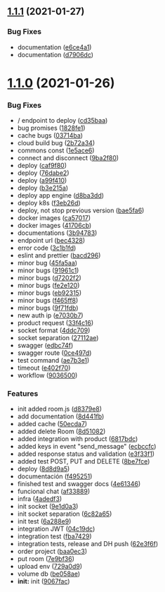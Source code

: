 ## [1.1.1](https://github.com/fafagorg/messenger/compare/v1.1.0...v1.1.1) (2021-01-27)


### Bug Fixes

* documentation ([e6ce4a1](https://github.com/fafagorg/messenger/commit/e6ce4a190a97c04919e84b8c89ec7be7dce374f6))
* documentation ([d7906dc](https://github.com/fafagorg/messenger/commit/d7906dcfcd90c4dbfb5b57c17c9dd0f9acca1d86))



# [1.1.0](https://github.com/fafagorg/messenger/compare/9067faccb8a5809c8977c506073827d1c0e86e30...v1.1.0) (2021-01-26)


### Bug Fixes

* / endpoint to deploy ([cd35baa](https://github.com/fafagorg/messenger/commit/cd35baa00569c7ecbb25a9b6a3d8d8d78ee42c23))
* bug promises ([1828fe1](https://github.com/fafagorg/messenger/commit/1828fe1a5e19a6175050041165848288f04a0526))
* cache bugs ([03714ba](https://github.com/fafagorg/messenger/commit/03714ba173889be4110a763ae5d1f624a06b3dfc))
* cloud build bug ([2b72a34](https://github.com/fafagorg/messenger/commit/2b72a346b3e76aeee94e28b5b84d1e8349c352e7))
* commons const  ([1e5ace6](https://github.com/fafagorg/messenger/commit/1e5ace6f9500e9261b4639f295fd4691d105af18))
* connect and disconnect  ([9ba2f80](https://github.com/fafagorg/messenger/commit/9ba2f80e6f77510165e0db075042d0162b64b34e))
* deploy ([caf9f80](https://github.com/fafagorg/messenger/commit/caf9f8024b0e6a61c2f36b866b1235192f9d88b0))
* deploy ([76dabe2](https://github.com/fafagorg/messenger/commit/76dabe2470e0834ea5ae9fe87a4d774f81b17f97))
* deploy ([a99f410](https://github.com/fafagorg/messenger/commit/a99f410b0251d62599d3bfbd7916b4dbf59241d7))
* deploy  ([b3e215a](https://github.com/fafagorg/messenger/commit/b3e215ae86803c5f3ec8a87996c151c2eaed46cd))
* deploy app engine ([d8ba3dd](https://github.com/fafagorg/messenger/commit/d8ba3ddb35a8f6d80dfdb8262205af94d6e68c95))
* deploy k8s ([f3eb26d](https://github.com/fafagorg/messenger/commit/f3eb26da9eb4f6514e747217bc7caa01ce5c52c2))
* deploy, not stop previous version ([bae5fa6](https://github.com/fafagorg/messenger/commit/bae5fa69123e5b8adbb7ce9c1e8c266f2e2ecd95))
* docker images ([ca57017](https://github.com/fafagorg/messenger/commit/ca57017371ba8ac07001e8959809f6fd0b0525eb))
* docker images ([41706cb](https://github.com/fafagorg/messenger/commit/41706cb22aca650db9f2eae5169f8594eabe59bf))
* documentations ([3b94783](https://github.com/fafagorg/messenger/commit/3b947837362a4e7c1ab38d760f3f42456a872539))
* endpoint url ([bec4328](https://github.com/fafagorg/messenger/commit/bec4328985d10387244dae291dc5bd3b1945d3f4))
* error code ([3c1b1fd](https://github.com/fafagorg/messenger/commit/3c1b1fdc5d061716551bea9ecb463f52983e7412))
* eslint and prettier ([bacd296](https://github.com/fafagorg/messenger/commit/bacd2969b6915a5ff5f0558aeaa5b2191c5ae3f6))
* minor bug ([45fa5aa](https://github.com/fafagorg/messenger/commit/45fa5aa9f8ff44b4c7f07c42598cedbe67bfe732))
* minor bugs ([91961c1](https://github.com/fafagorg/messenger/commit/91961c18aa5f2d2c613c33683c7779c4b1afecc5))
* minor bugs ([d7202f2](https://github.com/fafagorg/messenger/commit/d7202f297927a0fda415e6e1faf1386770accc9a))
* minor bugs ([fe2e120](https://github.com/fafagorg/messenger/commit/fe2e12044d44f5da56057b6b0603c0cfcc0d7250))
* minor bugs ([eb92315](https://github.com/fafagorg/messenger/commit/eb923153739b487c90bd135eb3becfa7ffa193bf))
* minor bugs ([f465ff8](https://github.com/fafagorg/messenger/commit/f465ff806f836df93e0095d8d8b4797c487187f0))
* minor bugs ([9f71fdb](https://github.com/fafagorg/messenger/commit/9f71fdbf1da426d19c6864b43dfd1e756dc97474))
* new auth ip ([e7030b7](https://github.com/fafagorg/messenger/commit/e7030b7a04bf16a38ec885aedbda1ad56ba12e44))
* product request ([33f4c16](https://github.com/fafagorg/messenger/commit/33f4c161b225ba9b2924ad0e25d1c553fae7a1c1))
* socket format ([4ddc709](https://github.com/fafagorg/messenger/commit/4ddc7097d61e355b361fbd8fb1fa515398357f2a))
* socket separation ([27112ae](https://github.com/fafagorg/messenger/commit/27112ae95fab8c7b671af089fcf4a5b81c90d206))
* swagger ([edbc74f](https://github.com/fafagorg/messenger/commit/edbc74f553f44dfbfbb44ff9ada9b903c9126f28))
* swagger route ([0ce497d](https://github.com/fafagorg/messenger/commit/0ce497dce38a857849d8ddc022c8f805369d75c2))
* test command  ([ae7b3e1](https://github.com/fafagorg/messenger/commit/ae7b3e1c72defddbf3d7c540ad73a8d68bc501b5))
* timeout ([e402f70](https://github.com/fafagorg/messenger/commit/e402f70546c0c32efa33e14b718513eb3265e089))
* workflow ([9036500](https://github.com/fafagorg/messenger/commit/90365003e4db54aafc1ec840587e01f7e1dace98))


### Features

*  init added room.js ([d8379e8](https://github.com/fafagorg/messenger/commit/d8379e8a121c5a197efb1dfd058e76465871eaa4))
* add documentation  ([8d441fb](https://github.com/fafagorg/messenger/commit/8d441fbecf46b5befe33639f7e71ed62cbb965da))
* added cache ([50ecda7](https://github.com/fafagorg/messenger/commit/50ecda70b85402a663d78dcfb14d09d3c328bf58))
* added delete Room ([8d51082](https://github.com/fafagorg/messenger/commit/8d51082325a48db69136298e11abb11621062817))
* added integration with product  ([6817bdc](https://github.com/fafagorg/messenger/commit/6817bdc0ddee0d853d06ae6f8b141dd1ac117ecd))
* added keys in event "send_message" ([ecbccfc](https://github.com/fafagorg/messenger/commit/ecbccfc48a61c380e31f7ef4f1b629ad0c49fa18))
* added response status and validation ([e3f33f1](https://github.com/fafagorg/messenger/commit/e3f33f1fb6a83a7e1d3077b31b07379cf1ff5e4b))
* added test POST, PUT and DELETE ([8be7fce](https://github.com/fafagorg/messenger/commit/8be7fce2fd0c110951b4f95b5bfafedd3b16bc93))
* deploy ([8d8d9a5](https://github.com/fafagorg/messenger/commit/8d8d9a51ab095db0e15fa66a3054fdd4eddf8eda))
* documentación  ([f495251](https://github.com/fafagorg/messenger/commit/f49525144a2fdc0bdec92b15a073a7066e58d279))
* finished test and swagger docs ([4e61346](https://github.com/fafagorg/messenger/commit/4e61346b5a7240cb6563497b45eb5c01805a16d4))
* funcional chat ([af33889](https://github.com/fafagorg/messenger/commit/af338893ede0849c1c041e2f03b1a352dc0d9b4e))
* infra ([4adedf3](https://github.com/fafagorg/messenger/commit/4adedf37e86070d847ee62ef7cd040911e98a71e))
* init socket ([9e1d0a3](https://github.com/fafagorg/messenger/commit/9e1d0a3f2392c899e216bbc3c95ef89bcb51a302))
* init socket separation ([6c82a65](https://github.com/fafagorg/messenger/commit/6c82a654d5f631dcb939b5d9cfeccd8143057f9f))
* init test ([6a288e9](https://github.com/fafagorg/messenger/commit/6a288e98a2a925e7aa6b657a251b835064e1406e))
* integration JWT ([04c19dc](https://github.com/fafagorg/messenger/commit/04c19dcbdd83640f6cde2930871be7676952938f))
* integration test ([fba7429](https://github.com/fafagorg/messenger/commit/fba7429f0bfe13e26b2f917dff15547a7f6ec59c))
* integration tests, release and DH push ([62e3f6f](https://github.com/fafagorg/messenger/commit/62e3f6f75bd4358d766b029ce2c928ef8568afc0))
* order project  ([baa0ec3](https://github.com/fafagorg/messenger/commit/baa0ec3fd3cea3d10841aecb037a7f093f86318a))
* put room ([7e9bf36](https://github.com/fafagorg/messenger/commit/7e9bf3684b7cc0a48077d5f83447f2be1da9e43c))
* upload env ([729a0d9](https://github.com/fafagorg/messenger/commit/729a0d968abbe7cddfe9fcc45443157dd2dcd5bc))
* volume db ([be058ae](https://github.com/fafagorg/messenger/commit/be058aee5a2b1ea0655bd7c318a3d8ed9af143e4))
* **init:** init ([9067fac](https://github.com/fafagorg/messenger/commit/9067faccb8a5809c8977c506073827d1c0e86e30))




